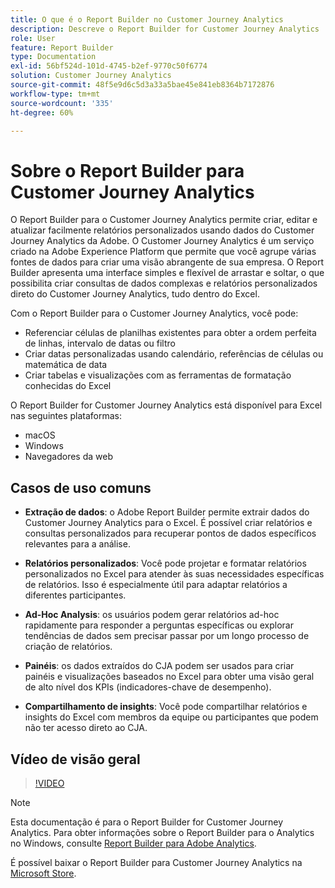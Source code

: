 ```yaml
---
title: O que é o Report Builder no Customer Journey Analytics
description: Descreve o Report Builder for Customer Journey Analytics
role: User
feature: Report Builder
type: Documentation
exl-id: 56bf524d-101d-4745-b2ef-9770c50f6774
solution: Customer Journey Analytics
source-git-commit: 48f5e9d6c5d3a33a5bae45e841eb8364b7172876
workflow-type: tm+mt
source-wordcount: '335'
ht-degree: 60%

---
```


# Sobre o Report Builder para Customer Journey Analytics

O Report Builder para o Customer Journey Analytics permite criar, editar e atualizar facilmente relatórios personalizados usando dados do Customer Journey Analytics da Adobe. O Customer Journey Analytics é um serviço criado na Adobe Experience Platform que permite que você agrupe várias fontes de dados para criar uma visão abrangente de sua empresa. O Report Builder apresenta uma interface simples e flexível de arrastar e soltar, o que possibilita criar consultas de dados complexas e relatórios personalizados direto do Customer Journey Analytics, tudo dentro do Excel.

Com o Report Builder para o Customer Journey Analytics, você pode:

- Referenciar células de planilhas existentes para obter a ordem perfeita de linhas, intervalo de datas ou filtro
- Criar datas personalizadas usando calendário, referências de células ou matemática de data
- Criar tabelas e visualizações com as ferramentas de formatação conhecidas do Excel

O Report Builder for Customer Journey Analytics está disponível para Excel nas seguintes plataformas:

- macOS
- Windows
- Navegadores da web

## Casos de uso comuns

- **Extração de dados**: o Adobe Report Builder permite extrair dados do Customer Journey Analytics para o Excel. É possível criar relatórios e consultas personalizados para recuperar pontos de dados específicos relevantes para a análise.

- **Relatórios personalizados**: Você pode projetar e formatar relatórios personalizados no Excel para atender às suas necessidades específicas de relatórios. Isso é especialmente útil para adaptar relatórios a diferentes participantes.

- **Ad-Hoc Analysis**: os usuários podem gerar relatórios ad-hoc rapidamente para responder a perguntas específicas ou explorar tendências de dados sem precisar passar por um longo processo de criação de relatórios.

- **Painéis**: os dados extraídos do CJA podem ser usados para criar painéis e visualizações baseados no Excel para obter uma visão geral de alto nível dos KPIs (indicadores-chave de desempenho).

- **Compartilhamento de insights**: Você pode compartilhar relatórios e insights do Excel com membros da equipe ou participantes que podem não ter acesso direto ao CJA.

## Vídeo de visão geral

>[!VIDEO](https://video.tv.adobe.com/v/337569/?quality=12&learn=on)

>[!NOTE]
>
>Esta documentação é para o Report Builder for Customer Journey Analytics. Para obter informações sobre o Report Builder para o Analytics no Windows, consulte [Report Builder para Adobe Analytics](https://experienceleague.adobe.com/docs/analytics/analyze/report-builder/home.html?lang=pt-BR).

É possível baixar o Report Builder para Customer Journey Analytics na
[Microsoft Store](https://www.microsoft.com/pt-br/store/apps/windows).
